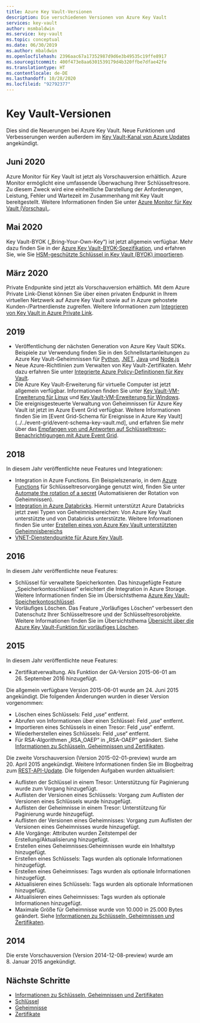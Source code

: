 ```yaml
---
title: Azure Key Vault-Versionen
description: Die verschiedenen Versionen von Azure Key Vault
services: key-vault
author: msmbaldwin
ms.service: key-vault
ms.topic: conceptual
ms.date: 06/30/2019
ms.author: mbaldwin
ms.openlocfilehash: 2396aac67a17352987d9d6e3b49535c19ffe8917
ms.sourcegitcommit: 400f473e8aa6301539179d4b320ffbe7dfae42fe
ms.translationtype: HT
ms.contentlocale: de-DE
ms.lasthandoff: 10/28/2020
ms.locfileid: "92792377"
---
```

# <a name="key-vault-versions"></a>Key Vault-Versionen

Dies sind die Neuerungen bei Azure Key Vault. Neue Funktionen und Verbesserungen werden außerdem im [Key Vault-Kanal von Azure Updates](https://azure.microsoft.com/updates/?category=security&query=Key%20vault) angekündigt.

## <a name="june-2020"></a>Juni 2020

Azure Monitor für Key Vault ist jetzt als Vorschauversion erhältlich.  Azure Monitor ermöglicht eine umfassende Überwachung Ihrer Schlüsseltresore. Zu diesem Zweck wird eine einheitliche Darstellung der Anforderungen, Leistung, Fehler und Wartezeit im Zusammenhang mit Key Vault bereitgestellt. Weitere Informationen finden Sie unter [Azure Monitor für Key Vault (Vorschau).](../../azure-monitor/insights/key-vault-insights-overview.md).

## <a name="may-2020"></a>Mai 2020

Key Vault-BYOK („Bring-Your-Own-Key“) ist jetzt allgemein verfügbar. Mehr dazu finden Sie in der [Azure Key Vault-BYOK-Spezifikation](../keys/byok-specification.md), und erfahren Sie, wie Sie [HSM-geschützte Schlüssel in Key Vault (BYOK) importieren](../keys/hsm-protected-keys-byok.md).

## <a name="march-2020"></a>März 2020

Private Endpunkte sind jetzt als Vorschauversion erhältlich. Mit dem Azure Private Link-Dienst können Sie über einen privaten Endpunkt in Ihrem virtuellen Netzwerk auf Azure Key Vault sowie auf in Azure gehostete Kunden-/Partnerdienste zugreifen.  Weitere Informationen zum [Integrieren von Key Vault in Azure Private Link](private-link-service.md).

## <a name="2019"></a>2019

- Veröffentlichung der nächsten Generation von Azure Key Vault SDKs. Beispiele zur Verwendung finden Sie in den Schnellstartanleitungen zu Azure Key Vault-Geheimnissen für [Python](../secrets/quick-create-python.md), [.NET](../secrets/quick-create-net.md), [Java](../secrets/quick-create-java.md) und [Node.js](../secrets/quick-create-node.md)
- Neue Azure-Richtlinien zum Verwalten von Key Vault-Zertifikaten. Mehr dazu erfahren Sie unter [Integrierte Azure Policy-Definitionen für Key Vault](../policy-reference.md).
- Die Azure Key Vault-Erweiterung für virtuelle Computer ist jetzt allgemein verfügbar.  Informationen finden Sie unter [Key Vault-VM-Erweiterung für Linux](../../virtual-machines/extensions/key-vault-linux.md) und [Key Vault-VM-Erweiterung für Windows](../../virtual-machines/extensions/key-vault-windows.md).
- Die ereignisgesteuerte Verwaltung von Geheimnissen für Azure Key Vault ist jetzt im Azure Event Grid verfügbar. Weitere Informationen finden Sie im [Event Grid-Schema für Ereignisse in Azure Key Vault](../../event-grid/event-schema-key-vault.md], und erfahren Sie mehr über das [Empfangen von und Antworten auf Schlüsseltresor-Benachrichtigungen mit Azure Event Grid](event-grid-tutorial.md).

## <a name="2018"></a>2018

In diesem Jahr veröffentlichte neue Features und Integrationen:

- Integration in Azure Functions. Ein Beispielszenario, in dem [Azure Functions](../../azure-functions/index.yml) für Schlüsseltresorvorgänge genutzt wird, finden Sie unter [Automate the rotation of a secret](../secrets/tutorial-rotation.md) (Automatisieren der Rotation von Geheimnissen). 
- [Integration in Azure Databricks](/azure/databricks/scenarios/store-secrets-azure-key-vault). Hiermit unterstützt Azure Databricks jetzt zwei Typen von Geheimnisbereichen: Von Azure Key Vault unterstützte und von Databricks unterstützte. Weitere Informationen finden Sie unter [Erstellen eines von Azure Key Vault unterstützten Geheimnisbereichs](/azure/databricks/security/secrets/secret-scopes#--create-an-azure-key-vault-backed-secret-scope)
- [VNET-Dienstendpunkte für Azure Key Vault](overview-vnet-service-endpoints.md).

## <a name="2016"></a>2016

In diesem Jahr veröffentlichte neue Features:

- Schlüssel für verwaltete Speicherkonten. Das hinzugefügte Feature „Speicherkontoschlüssel“ erleichtert die Integration in Azure Storage. Weitere Informationen finden Sie im Übersichtsthema [Azure Key Vault-Speicherkontoschlüssel](../secrets/overview-storage-keys.md).
- Vorläufiges Löschen. Das Feature „Vorläufiges Löschen“ verbessert den Datenschutz Ihrer Schlüsseltresore und der Schlüsseltresorobjekte. Weitere Informationen finden Sie im Übersichtsthema [Übersicht über die Azure Key Vault-Funktion für vorläufiges Löschen](./soft-delete-overview.md).

## <a name="2015"></a>2015

In diesem Jahr veröffentlichte neue Features:
- Zertifikatverwaltung. Als Funktion der GA-Version 2015-06-01 am 26. September 2016 hinzugefügt.

Die allgemein verfügbare Version 2015-06-01 wurde am 24. Juni 2015 angekündigt. Die folgenden Änderungen wurden in dieser Version vorgenommen: 
- Löschen eines Schlüssels: Feld „use“ entfernt.
- Abrufen von Informationen über einen Schlüssel: Feld „use“ entfernt.
- Importieren eines Schlüssels in einen Tresor: Feld „use“ entfernt.
- Wiederherstellen eines Schlüssels: Feld „use“ entfernt.     
- Für RSA-Algorithmen „RSA_OAEP“ in „RSA-OAEP“ geändert. Siehe [Informationen zu Schlüsseln, Geheimnissen und Zertifikaten](about-keys-secrets-certificates.md).    
 
Die zweite Vorschauversion (Version 2015-02-01-preview) wurde am 20. April 2015 angekündigt. Weitere Informationen finden Sie im Blogbeitrag zum [REST-API-Update](/archive/blogs/kv/rest-api-update). Die folgenden Aufgaben wurden aktualisiert:
 
- Auflisten der Schlüssel in einem Tresor: Unterstützung für Paginierung wurde zum Vorgang hinzugefügt.
- Auflisten der Versionen eines Schlüssels: Vorgang zum Auflisten der Versionen eines Schlüssels wurde hinzugefügt.  
- Auflisten der Geheimnisse in einem Tresor: Unterstützung für Paginierung wurde hinzugefügt.
- Auflisten der Versionen eines Geheimnisses: Vorgang zum Auflisten der Versionen eines Geheimnisses wurde hinzugefügt.  
- Alle Vorgänge: Attributen wurden Zeitstempel der Erstellung/Aktualisierung hinzugefügt.  
- Erstellen eines Geheimnisses:Geheimnissen wurde ein Inhaltstyp hinzugefügt.
- Erstellen eines Schlüssels: Tags wurden als optionale Informationen hinzugefügt.
- Erstellen eines Geheimnisses: Tags wurden als optionale Informationen hinzugefügt.
- Aktualisieren eines Schlüssels: Tags wurden als optionale Informationen hinzugefügt.
- Aktualisieren eines Geheimnisses: Tags wurden als optionale Informationen hinzugefügt.
- Maximale Größe für Geheimnisse wurde von 10.000 in 25.000 Bytes geändert. Siehe [Informationen zu Schlüsseln, Geheimnissen und Zertifikaten](about-keys-secrets-certificates.md).    
 
## <a name="2014"></a>2014
 
Die erste Vorschauversion (Version 2014-12-08-preview) wurde am 8. Januar 2015 angekündigt.  
 
## <a name="next-steps"></a>Nächste Schritte

- [Informationen zu Schlüsseln, Geheimnissen und Zertifikaten](about-keys-secrets-certificates.md)
- [Schlüssel](../keys/index.yml)
- [Geheimnisse](../secrets/index.yml)
- [Zertifikate](../certificates/index.yml)